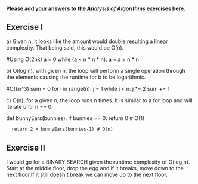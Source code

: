 #### Please add your answers to the ***Analysis of  Algorithms*** exercises here.

## Exercise I

a) Given n, it looks like the amount would double resulting a linear complexity. That being said, this would be O(n).

#Using O(2nk)
a = 0 
    while (a < n * n * n):
      a = a + n * n

b) O(log n), with given n, the loop will perform a single operation through the elements causing the runtime for b to be logarithmic.

#O(kn^3)
  sum = 0
    for i in range(n):
      j = 1
      while j < n:
        j *= 2
        sum += 1

c) O(n), for a given n, the loop runs n times. It is similar to a for loop and will iterate until n == 0.

def bunnyEars(bunnies):
      if bunnies == 0:
        return 0 # O(1)

      return 2 + bunnyEars(bunnies-1) # O(n)


## Exercise II

I would go for a BINARY SEARCH given the runtime complexity of O(log n). 
Start at the middle floor, drop the egg and if it breaks, move down to the next floor.If it still doesn't break we can move up to the next floor. 
